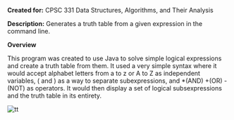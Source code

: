 **Created for:** CPSC 331 Data Structures, Algorithms, and Their Analysis

**Description:** Generates a truth table from a given expression in the command line.

**Overview**

This program was created to use Java to solve simple logical expressions and create a truth table from them. It used a very simple syntax where it would accept alphabet letters from a to z or A to Z as independent variables, ( and ) as a way to separate subexpressions, and \*(AND) +(OR) -(NOT) as operators. It would then display a set of logical subsexpressions and the truth table in its entirety. 

![tt](https://user-images.githubusercontent.com/5299394/29578995-953a8c0a-872e-11e7-829f-a499639d3f2f.PNG)

